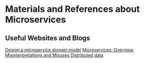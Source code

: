# Materials and References about Microservices

## Useful Websites and Blogs
[Design a microservice domain model](https://docs.microsoft.com/en-us/dotnet/architecture/microservices/microservice-ddd-cqrs-patterns/microservice-domain-model)
[Microservices: Overview, Misinterpretations and Misuses](https://medium.com/@shijuvar/microservices-overview-misinterpretations-and-misuses-56a1979edafb)
[Distributed data](https://docs.microsoft.com/en-us/dotnet/architecture/cloud-native/distributed-data)
